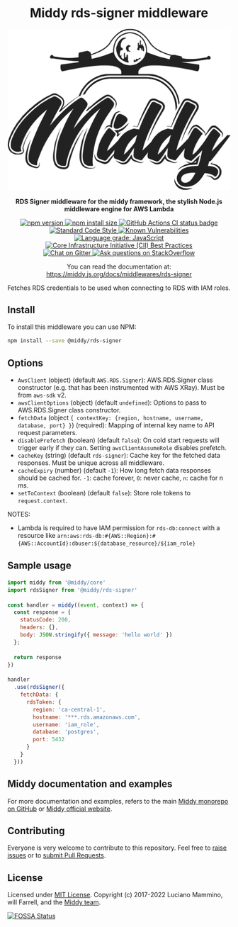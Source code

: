 <div align="center">
  <h1>Middy rds-signer middleware</h1>
  <img alt="Middy logo" src="https://raw.githubusercontent.com/middyjs/middy/main/docs/img/middy-logo.svg"/>
  <p><strong>RDS Signer middleware for the middy framework, the stylish Node.js middleware engine for AWS Lambda</strong></p>
<p>
  <a href="https://www.npmjs.com/package/@middy/rds-signer?activeTab=versions">
    <img src="https://badge.fury.io/js/%40middy%2Frds-signer.svg" alt="npm version" style="max-width:100%;">
  </a>
  <a href="https://packagephobia.com/result?p=@middy/rds-signer">
    <img src="https://packagephobia.com/badge?p=@middy/rds-signer" alt="npm install size" style="max-width:100%;">
  </a>
  <a href="https://github.com/middyjs/middy/actions/workflows/tests.yml">
    <img src="https://github.com/middyjs/middy/actions/workflows/tests.yml/badge.svg?branch=main&event=push" alt="GitHub Actions CI status badge" style="max-width:100%;">
  </a>
  <br/>
   <a href="https://standardjs.com/">
    <img src="https://img.shields.io/badge/code_style-standard-brightgreen.svg" alt="Standard Code Style"  style="max-width:100%;">
  </a>
  <a href="https://snyk.io/test/github/middyjs/middy">
    <img src="https://snyk.io/test/github/middyjs/middy/badge.svg" alt="Known Vulnerabilities" data-canonical-src="https://snyk.io/test/github/middyjs/middy" style="max-width:100%;">
  </a>
  <a href="https://lgtm.com/projects/g/middyjs/middy/context:javascript">
    <img src="https://img.shields.io/lgtm/grade/javascript/g/middyjs/middy.svg?logo=lgtm&logoWidth=18" alt="Language grade: JavaScript" style="max-width:100%;">
  </a>
  <a href="https://bestpractices.coreinfrastructure.org/projects/5280">
    <img src="https://bestpractices.coreinfrastructure.org/projects/5280/badge" alt="Core Infrastructure Initiative (CII) Best Practices"  style="max-width:100%;">
  </a>
  <br/>
  <a href="https://gitter.im/middyjs/Lobby">
    <img src="https://badges.gitter.im/gitterHQ/gitter.svg" alt="Chat on Gitter" style="max-width:100%;">
  </a>
  <a href="https://stackoverflow.com/questions/tagged/middy?sort=Newest&uqlId=35052">
    <img src="https://img.shields.io/badge/StackOverflow-[middy]-yellow" alt="Ask questions on StackOverflow" style="max-width:100%;">
  </a>
</p>
<p>You can read the documentation at: <a href="https://middy.js.org/docs/middlewares/rds-signer">https://middy.js.org/docs/middlewares/rds-signer</a></p>
</div>

Fetches RDS credentials to be used when connecting to RDS with IAM roles.

## Install

To install this middleware you can use NPM:

```bash
npm install --save @middy/rds-signer
```


## Options

- `AwsClient` (object) (default `AWS.RDS.Signer`): AWS.RDS.Signer class constructor (e.g. that has been instrumented with AWS XRay). Must be from `aws-sdk` v2.
- `awsClientOptions` (object) (default `undefined`): Options to pass to AWS.RDS.Signer class constructor.
- `fetchData` (object `{ contextKey: {region, hostname, username, database, port} }`) (required): Mapping of internal key name to API request parameters.
- `disablePrefetch` (boolean) (default `false`): On cold start requests will trigger early if they can. Setting `awsClientAssumeRole` disables prefetch.
- `cacheKey` (string) (default `rds-signer`): Cache key for the fetched data responses. Must be unique across all middleware.
- `cacheExpiry` (number) (default `-1`): How long fetch data responses should be cached for. `-1`: cache forever, `0`: never cache, `n`: cache for n ms.
- `setToContext` (boolean) (default `false`): Store role tokens to `request.context`.

NOTES:
- Lambda is required to have IAM permission for `rds-db:connect` with a resource like `arn:aws:rds-db:#{AWS::Region}:#{AWS::AccountId}:dbuser:${database_resource}/${iam_role}`

## Sample usage

```javascript
import middy from '@middy/core'
import rdsSigner from '@middy/rds-signer'

const handler = middy((event, context) => {
  const response = {
    statusCode: 200,
    headers: {},
    body: JSON.stringify({ message: 'hello world' })
  };

  return response
})

handler
  .use(rdsSigner({
    fetchData: {
      rdsToken: {
        region: 'ca-central-1',
        hostname: '***.rds.amazonaws.com',
        username: 'iam_role',
        database: 'postgres',
        port: 5432
      }
    }
  }))
```


## Middy documentation and examples

For more documentation and examples, refers to the main [Middy monorepo on GitHub](https://github.com/middyjs/middy) or [Middy official website](https://middy.js.org).


## Contributing

Everyone is very welcome to contribute to this repository. Feel free to [raise issues](https://github.com/middyjs/middy/issues) or to [submit Pull Requests](https://github.com/middyjs/middy/pulls).


## License

Licensed under [MIT License](LICENSE). Copyright (c) 2017-2022 Luciano Mammino, will Farrell, and the [Middy team](https://github.com/middyjs/middy/graphs/contributors).

<a href="https://app.fossa.io/projects/git%2Bgithub.com%2Fmiddyjs%2Fmiddy?ref=badge_large">
  <img src="https://app.fossa.io/api/projects/git%2Bgithub.com%2Fmiddyjs%2Fmiddy.svg?type=large" alt="FOSSA Status"  style="max-width:100%;">
</a>

